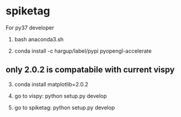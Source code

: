 # spiketag

For py37 developer

1. bash anaconda3.sh

2. conda install -c hargup/label/pypi pyopengl-accelerate

## only 2.0.2 is compatabile with current vispy
3. conda install matplotlib=2.0.2 

4. go to vispy: python setup.py develop

5. go to spiketag: python setup.py develop
